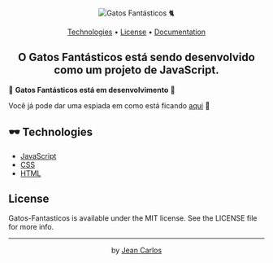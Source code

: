 <p align="center">
  <img src="https://simp5.jpg.church/Gatos_Fantasticos_.png" alt="Gatos Fantásticos 🐈" border="0">
</p>

<p align="center">
  <a href="#-technologies">Technologies</a> •
  <a href="#license">License</a> •
  <a href="https://developer.mozilla.org/pt-BR/docs/Web/JavaScript" target="_blank" rel="noopener noreferrer">Documentation</a>
</p>

<h2 align="center"> O Gatos Fantásticos está sendo desenvolvido como um projeto de JavaScript. </h2>

🚧 **Gatos Fantásticos está em desenvolvimento** 🚧
<p>Você já pode dar uma espiada em como está ficando <a href="https://je-carlos.github.io/projeto-Gatos-Fantasticos/" target="_blank" rel="noopener noreferrer">aqui</a> 👀</p>

## 🕶 Technologies
- [JavaScript](https://www.javascript.com/)
- [CSS](https://developer.mozilla.org/pt-BR/docs/Web/CSS)
- [HTML](https://developer.mozilla.org/pt-BR/docs/Web/HTML)

## License
<p>Gatos-Fantasticos is available under the MIT license. See the LICENSE file for more info.</p>

---

<p align="center">
  by <a href="https://www.linkedin.com/in/jean-carlos-berg/">Jean Carlos</a>
</p>
